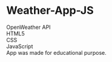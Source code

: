 # Weather-App-JS
OpenWeather API <br>
HTML5 <br>
CSS <br>
JavaScript <br>
App was made for educational purpose.

